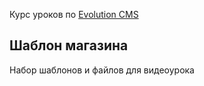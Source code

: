 Курс уроков по [Evolution CMS](https://www.youtube.com/evolution_lessons)

## Шаблон магазина ##
Набор шаблонов и файлов для видеоурока
